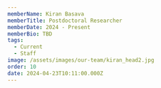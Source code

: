 ```yaml
---
memberName: Kiran Basava
memberTitle: Postdoctoral Researcher
memberDate: 2024 - Present
memberBio: TBD
tags:
  - Current
  - Staff
image: /assets/images/our-team/kiran_head2.jpg
order: 10
date: 2024-04-23T10:11:00.000Z
---
```

